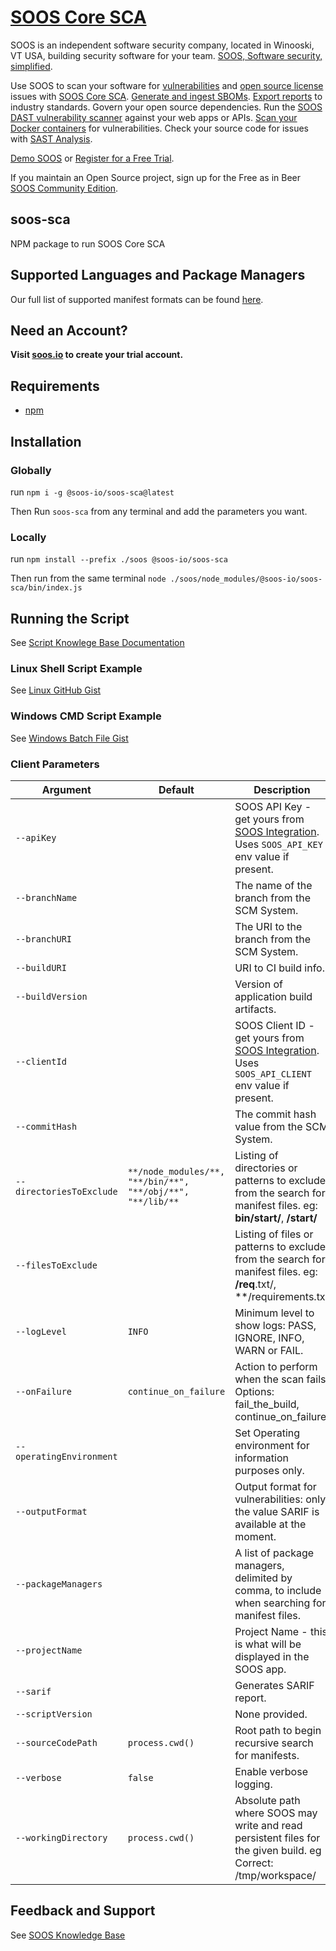 # [SOOS Core SCA](https://soos.io/sca-product)

SOOS is an independent software security company, located in Winooski, VT USA, building security software for your team. [SOOS, Software security, simplified](https://soos.io).

Use SOOS to scan your software for [vulnerabilities](https://app.soos.io/research/vulnerabilities) and [open source license](https://app.soos.io/research/licenses) issues with [SOOS Core SCA](https://soos.io/products/sca). [Generate and ingest SBOMs](https://soos.io/products/sbom-manager). [Export reports](https://kb.soos.io/help/soos-reports-for-export) to industry standards. Govern your open source dependencies. Run the [SOOS DAST vulnerability scanner](https://soos.io/products/dast) against your web apps or APIs. [Scan your Docker containers](https://soos.io/products/containers) for vulnerabilities. Check your source code for issues with [SAST Analysis](https://soos.io/products/sast).

[Demo SOOS](https://app.soos.io/demo) or [Register for a Free Trial](https://app.soos.io/register).

If you maintain an Open Source project, sign up for the Free as in Beer [SOOS Community Edition](https://soos.io/products/community-edition).

## soos-sca
NPM package to run SOOS Core SCA

## Supported Languages and Package Managers
Our full list of supported manifest formats can be found [here](https://kb.soos.io/help/soos-languages-supported).

## Need an Account?
**Visit [soos.io](https://app.soos.io/register) to create your trial account.**

## Requirements
  - [npm](https://docs.npmjs.com/downloading-and-installing-node-js-and-npm)
  
## Installation

### Globally
run `npm i -g @soos-io/soos-sca@latest`

Then Run `soos-sca` from any terminal and add the parameters you want.

### Locally
run `npm install --prefix ./soos @soos-io/soos-sca`

Then run from the same terminal `node ./soos/node_modules/@soos-io/soos-sca/bin/index.js`

## Running the Script
See [Script Knowlege Base Documentation](https://github.com/soos-io/kb-docs/blob/main/SCA/Script.md)

### Linux Shell Script Example
See [Linux GitHub Gist](https://gist.github.com/soostech/8c86376f84667b14a4901f4ed0726d5d)

### Windows CMD Script Example
See [Windows Batch File Gist](https://gist.github.com/soostech/d5f8c2a929902f30231a0e0699474af5)

### Client Parameters

| Argument | Default | Description |
| --- | --- | --- |
| `--apiKey` |  | SOOS API Key - get yours from [SOOS Integration](https://app.soos.io/integrate/sca). Uses `SOOS_API_KEY` env value if present.  
| `--branchName` |  | The name of the branch from the SCM System. |
| `--branchURI` |  | The URI to the branch from the SCM System. |
| `--buildURI` |  | URI to CI build info. |
| `--buildVersion` |  | Version of application build artifacts. |
| `--clientId` |  | SOOS Client ID - get yours from [SOOS Integration](https://app.soos.io/integrate/sca). Uses `SOOS_API_CLIENT` env value if present. |
| `--commitHash` |  | The commit hash value from the SCM System. |
| `--directoriesToExclude` | `**/node_modules/**, "**/bin/**", "**/obj/**", "**/lib/**` | Listing of directories or patterns to exclude from the search for manifest files. eg: **bin/start/**, **/start/** |
| `--filesToExclude` |  | Listing of files or patterns to exclude from the search for manifest files. eg: **/req**.txt/, **/requirements.txt |
| `--logLevel` | `INFO` | Minimum level to show logs: PASS, IGNORE, INFO, WARN or FAIL. |
| `--onFailure` | `continue_on_failure` | Action to perform when the scan fails. Options: fail_the_build, continue_on_failure. |
| `--operatingEnvironment` |  | Set Operating environment for information purposes only. |
| `--outputFormat` |  | Output format for vulnerabilities: only the value SARIF is available at the moment. |
| `--packageManagers` |  | A list of package managers, delimited by comma, to include when searching for manifest files. |
| `--projectName` |  | Project Name - this is what will be displayed in the SOOS app. |
| `--sarif` |  | Generates SARIF report. |
| `--scriptVersion` |  | None provided. |
| `--sourceCodePath` | `process.cwd()` | Root path to begin recursive search for manifests. |
| `--verbose` | `false` | Enable verbose logging. |
| `--workingDirectory` | `process.cwd()` | Absolute path where SOOS may write and read persistent files for the given build. eg Correct: /tmp/workspace/ | Incorrect: ./bin/start/ |

## Feedback and Support
See [SOOS Knowledge Base](https://kb.soos.io/help)
